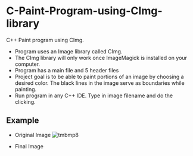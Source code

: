# C-Paint-Program-using-CImg-library
C++ Paint program using CImg.

- Program uses an Image library called CImg.
- The CImg library will only work once ImageMagick is installed on your computer.
- Program has a main file and 5 header files
- Project goal is to be able to paint portions of an image by choosing a desired color. The black lines in the image serve as boundaries 
  while painting.
- Run program in any C++ IDE. Type in image filename and do the clicking.

## Example
- Original Image
![tmbmp8](https://user-images.githubusercontent.com/35311097/34924775-18b6674e-f96b-11e7-9f18-6fa5affdd698.png)

- Final Image
